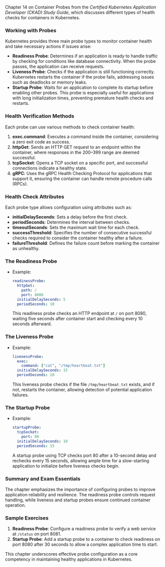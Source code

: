 Chapter 14 on Container Probes from the *Certified Kubernetes Application Developer (CKAD) Study Guide*, which discusses different types of health checks for containers in Kubernetes.

### Working with Probes

Kubernetes provides three main probe types to monitor container health and take necessary actions if issues arise:

- **Readiness Probe**: Determines if an application is ready to handle traffic by checking for conditions like database connectivity. When the probe passes, the application can receive requests.
- **Liveness Probe**: Checks if the application is still functioning correctly. Kubernetes restarts the container if the probe fails, addressing issues such as deadlocks or memory leaks.
- **Startup Probe**: Waits for an application to complete its startup before enabling other probes. This probe is especially useful for applications with long initialization times, preventing premature health checks and restarts.

### Health Verification Methods

Each probe can use various methods to check container health:

1. **exec.command**: Executes a command inside the container, considering a zero exit code as success.
2. **httpGet**: Sends an HTTP GET request to an endpoint within the container, where responses in the 200–399 range are deemed successful.
3. **tcpSocket**: Opens a TCP socket on a specific port, and successful connections indicate a healthy state.
4. **gRPC**: Uses the gRPC Health Checking Protocol for applications that support it, ensuring the container can handle remote procedure calls (RPCs).

### Health Check Attributes

Each probe type allows configuration using attributes such as:

- **initialDelaySeconds**: Sets a delay before the first check.
- **periodSeconds**: Determines the interval between checks.
- **timeoutSeconds**: Sets the maximum wait time for each check.
- **successThreshold**: Specifies the number of consecutive successful checks required to consider the container healthy after a failure.
- **failureThreshold**: Defines the failure count before marking the container as unhealthy.

### The Readiness Probe

- Example:
  ```yaml
  readinessProbe:
    httpGet:
      path: /
      port: 8080
    initialDelaySeconds: 5
    periodSeconds: 10
  ```
  This readiness probe checks an HTTP endpoint at `/` on port 8080, waiting five seconds after container start and checking every 10 seconds afterward.

### The Liveness Probe

- Example:
  ```yaml
  livenessProbe:
    exec:
      command: ["cat", "/tmp/heartbeat.txt"]
    initialDelaySeconds: 15
    periodSeconds: 20
  ```
  This liveness probe checks if the file `/tmp/heartbeat.txt` exists, and if not, restarts the container, allowing detection of potential application failures.

### The Startup Probe

- Example:
  ```yaml
  startupProbe:
    tcpSocket:
      port: 80
    initialDelaySeconds: 10
    periodSeconds: 15
  ```
  A startup probe using TCP checks port 80 after a 10-second delay and rechecks every 15 seconds, allowing ample time for a slow-starting application to initialize before liveness checks begin.

### Summary and Exam Essentials

The chapter emphasizes the importance of configuring probes to improve application reliability and resilience. The readiness probe controls request handling, while liveness and startup probes ensure continued container operation.

### Sample Exercises

1. **Readiness Probe**: Configure a readiness probe to verify a web service at `/status` on port 8081.
2. **Startup Probe**: Add a startup probe to a container to check readiness on port 8080 after 30 seconds to allow a complex application time to start.

This chapter underscores effective probe configuration as a core competency in maintaining healthy applications in Kubernetes.